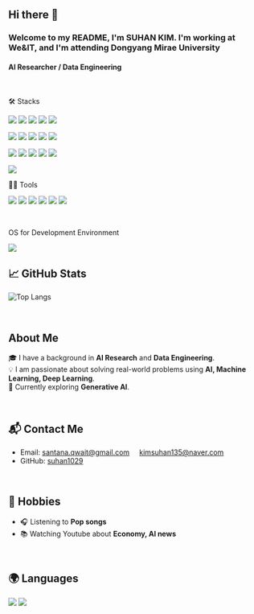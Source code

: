 ## Hi there 👋
### Welcome to my README, I'm SUHAN KIM. I'm working at We&IT, and I'm attending Dongyang Mirae University

#### AI Researcher / Data Engineering

<br>

🛠️ Stacks

<img src="https://img.shields.io/badge/Python-3766AB?style=for-the-badge&logo=Python&logoColor=white"/> <img src="https://img.shields.io/badge/MySQL-4479A1?style=for-the-badge&logo=MySQL&logoColor=white"/> <img src="https://img.shields.io/badge/TensorFlow-FF6F00?style=for-the-badge&logo=TensorFlow&logoColor=white"/> <img src="https://img.shields.io/badge/PyTorch-EE4C2C?style=for-the-badge&logo=PyTorch&logoColor=white"/> <img src="https://img.shields.io/badge/Flask-000000?style=for-the-badge&logo=Flask&logoColor=white"/>

<img src="https://img.shields.io/badge/NumPy-013243?style=for-the-badge&logo=NumPy&logoColor=white"/>  <img src="https://img.shields.io/badge/Pandas-150458?style=for-the-badge&logo=Pandas&logoColor=white"/>  <img src="https://img.shields.io/badge/Matplotlib-000080?style=for-the-badge&logo=Plotly&logoColor=white"/>  <img src="https://img.shields.io/badge/OpenCV-5C3EE8?style=for-the-badge&logo=OpenCV&logoColor=white"/>  <img src="https://img.shields.io/badge/Pillow-569A31?style=for-the-badge&logo=Pillow&logoColor=white"/>

<img src="https://img.shields.io/badge/Scikit--learn-F7931E?style=for-the-badge&logo=Scikit-learn&logoColor=white"/> <img src="https://img.shields.io/badge/Keras-D00000?style=for-the-badge&logo=Keras&logoColor=white"/>  <img src="https://img.shields.io/badge/BeautifulSoup-000000?style=for-the-badge&logo=BeautifulSoup&logoColor=white"/>  <img src="https://img.shields.io/badge/Selenium-43B02A?style=for-the-badge&logo=Selenium&logoColor=white"/>  <img src="https://img.shields.io/badge/Heroku-430098?style=for-the-badge&logo=Heroku&logoColor=white"/>

<img src="https://img.shields.io/badge/Streamlit-FF4B4B?style=for-the-badge&logo=Streamlit&logoColor=white"/>


<br>

💪🏼 Tools 

<img src="https://img.shields.io/badge/GitHub-181717?style=for-the-badge&logo=GitHub&logoColor=white"/>  <img src="https://img.shields.io/badge/Vim-019733?style=for-the-badge&logo=Vim&logoColor=white"/>  <img src="https://img.shields.io/badge/Jupyter-F37626?style=for-the-badge&logo=Jupyter&logoColor=white"/>  <img src="https://img.shields.io/badge/Git-F05032?style=for-the-badge&logo=Git&logoColor=white"/>  <img src="https://img.shields.io/badge/VS Code-007ACC?style=for-the-badge&logo=Visual-Studio-Code&logoColor=white"/>  <img src="https://img.shields.io/badge/Jira-0052CC?style=for-the-badge&logo=Jira&logoColor=white"/>


<br>

OS for Development Environment

<img src="https://img.shields.io/badge/Windows-0078D6?style=for-the-badge&logo=Windows&logoColor=white"/>


<br>

## 📈 GitHub Stats

![Top Langs](https://github-readme-stats.vercel.app/api/top-langs/?username=suhan1029&layout=compact&theme=radical)

<!--![GitHub Stats](https://github-readme-stats.vercel.app/api?username=suhan1029&show_icons=true&theme=radical)-->


<br>

## About Me
🎓 I have a background in **AI Research** and **Data Engineering**.  
💡 I am passionate about solving real-world problems using **AI, Machine Learning, Deep Learning**.  
🌱 Currently exploring **Generative AI**.

<br>

## 📬 Contact Me
- Email: [santana.qwait@gmail.com](mailto:santana.qwait@gmail.com)  &nbsp;&nbsp;&nbsp;  [kimsuhan135@naver.com](mailto:kimsuhan135@naver.com)
- GitHub: [suhan1029](https://github.com/suhan1029)

<br>

## 🎨 Hobbies
- 🎧 Listening to **Pop songs**
- 📚 Watching Youtube about **Economy, AI news**

<br>

## 🌍 Languages
<img src="https://img.shields.io/badge/English-00A4CC?style=for-the-badge&logo=Language&logoColor=white"/>  <img src="https://img.shields.io/badge/Korean-4CA143?style=for-the-badge&logo=Language&logoColor=white"/> 

<br><br><br><br><br><br><br>


